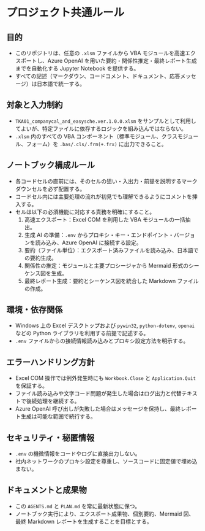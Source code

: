 # プロジェクト共通ルール

## 目的
- このリポジトリは、任意の `.xlsm` ファイルから VBA モジュールを高速エクスポートし、Azure OpenAI を用いた要約・関係性推定・最終レポート生成までを自動化する Jupyter Notebook を提供する。
- すべての記述（マークダウン、コードコメント、ドキュメント、応答メッセージ）は日本語で統一する。

## 対象と入力制約
- `TKA01_companycal_and_easysche.ver.1.0.0.xlsm` をサンプルとして利用してよいが、特定ファイルに依存するロジックを組み込んではならない。
- `.xlsm` 内のすべての VBA コンポーネント（標準モジュール、クラスモジュール、フォーム）を `.bas/.cls/.frm(+.frx)` に出力できること。

## ノートブック構成ルール
- 各コードセルの直前には、そのセルの狙い・入出力・前提を説明するマークダウンセルを必ず配置する。
- コードセル内には主要処理の流れが初見でも理解できるようにコメントを挿入する。
- セルは以下の必須機能に対応する責務を明確にすること。
  1. 高速エクスポート：Excel COM を利用した VBA モジュールの一括抽出。
  2. 生成 AI の準備：`.env` からプロキシ・キー・エンドポイント・バージョンを読み込み、Azure OpenAI に接続する設定。
  3. 要約（ファイル単位）：エクスポート済みファイルを読み込み、日本語での要約生成。
  4. 関係性の推定：モジュールと主要プロシージャから Mermaid 形式のシーケンス図を生成。
  5. 最終レポート生成：要約とシーケンス図を統合した Markdown ファイルの作成。

## 環境・依存関係
- Windows 上の Excel デスクトップおよび `pywin32`, `python-dotenv`, `openai` などの Python ライブラリを利用する前提で記述する。
- `.env` ファイルからの接続情報読み込みとプロキシ設定方法を明示する。

## エラーハンドリング方針
- Excel COM 操作では例外発生時にも `Workbook.Close` と `Application.Quit` を保証する。
- ファイル読み込みや文字コード問題が発生した場合はログ出力と代替テキストで後続処理を継続する。
- Azure OpenAI 呼び出しが失敗した場合はメッセージを保持し、最終レポート生成は可能な範囲で続行する。

## セキュリティ・秘匿情報
- `.env` の機微情報をコードやログに直接出力しない。
- 社内ネットワークのプロキシ設定を尊重し、ソースコードに固定値で埋め込まない。

## ドキュメントと成果物
- この `AGENTS.md` と `PLAN.md` を常に最新状態に保つ。
- ノートブック実行により、エクスポート成果物、個別要約、Mermaid 図、最終 Markdown レポートを生成することを目標とする。
